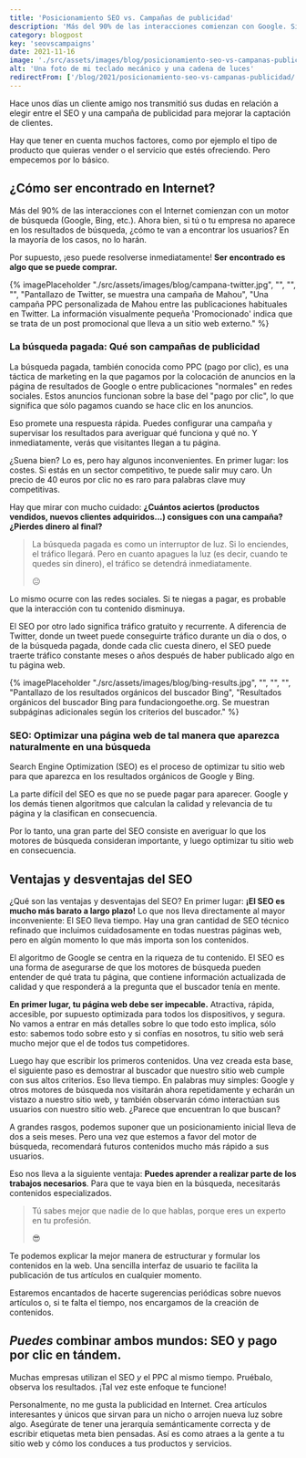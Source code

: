```yaml
---
title: 'Posicionamiento SEO vs. Campañas de publicidad'
description: 'Más del 90% de las interacciones comienzan con Google. Si tu empresa no aparece en los resultados de búsqueda, cómo te van a encontrar los usuarios?'
category: blogpost
key: 'seovscampaigns'
date: 2021-11-16
image: './src/assets/images/blog/posicionamiento-seo-vs-campanas-publicidad.jpg'
alt: 'Una foto de mi teclado mecánico y una cadena de luces'
redirectFrom: ['/blog/2021/posicionamiento-seo-vs-campanas-publicidad/']
---
```


Hace unos días un cliente amigo nos transmitió sus dudas en relación a elegir entre el SEO y una campaña de publicidad para mejorar la captación de clientes.

Hay que tener en cuenta muchos factores, como por ejemplo el tipo de producto que quieras vender o el servicio que estés ofreciendo. Pero empecemos por lo básico.

## ¿Cómo ser encontrado en Internet?

Más del 90% de las interacciones con el Internet comienzan con un motor de búsqueda (Google, Bing, etc.). Ahora bien, si tú o tu empresa no aparece en los resultados de búsqueda, ¿cómo te van a encontrar los usuarios? En la mayoría de los casos, no lo harán.

Por supuesto, ¡eso puede resolverse inmediatamente! **Ser encontrado es algo que se puede comprar.**

{% imagePlaceholder "./src/assets/images/blog/campana-twitter.jpg", "", "", "", "Pantallazo de Twitter, se muestra una campaña de Mahou", "Una campaña PPC personalizada de Mahou entre las publicaciones habituales en Twitter. La información visualmente pequeña 'Promocionado' indica que se trata de un post promocional que lleva a un sitio web externo." %}

### La búsqueda pagada: Qué son campañas de publicidad

La búsqueda pagada, también conocida como PPC (pago por clic), es una táctica de marketing en la que pagamos por la colocación de anuncios en la página de resultados de Google o entre publicaciones "normales" en redes sociales. Estos anuncios funcionan sobre la base del "pago por clic", lo que significa que sólo pagamos cuando se hace clic en los anuncios.

Eso promete una respuesta rápida. Puedes configurar una campaña y supervisar los resultados para averiguar qué funciona y qué no. Y inmediatamente, verás que visitantes llegan a tu página.

¿Suena bien? Lo es, pero hay algunos inconvenientes. En primer lugar: los costes. Si estás en un sector competitivo, te puede salir muy caro. Un precio de 40 euros por clic no es raro para palabras clave muy competitivas.

Hay que mirar con mucho cuidado:
**¿Cuántos aciertos (productos vendidos, nuevos clientes adquiridos...) consigues con una campaña? ¿Pierdes dinero al final?**

> La búsqueda pagada es como un interruptor de luz. Si lo enciendes, el tráfico llegará. Pero en cuanto apagues la luz (es decir, cuando te quedes sin dinero), el tráfico se detendrá inmediatamente.
>
> 😐

Lo mismo ocurre con las redes sociales. Si te niegas a pagar, es probable que la interacción con tu contenido disminuya.

El SEO por otro lado significa tráfico gratuito y recurrente. A diferencia de Twitter, donde un tweet puede conseguirte tráfico durante un día o dos, o de la búsqueda pagada, donde cada clic cuesta dinero, el SEO puede traerte tráfico constante meses o años después de haber publicado algo en tu página web.

{% imagePlaceholder "./src/assets/images/blog/bing-results.jpg", "", "", "", "Pantallazo de los resultados orgánicos del buscador Bing", "Resultados orgánicos del buscador Bing para fundaciongoethe.org. Se muestran subpáginas adicionales según los criterios del buscador." %}

### SEO: Optimizar una página web de tal manera que aparezca naturalmente en una búsqueda

Search Engine Optimization (SEO) es el proceso de optimizar tu sitio web para que aparezca en los resultados orgánicos de Google y Bing.

La parte difícil del SEO es que no se puede pagar para aparecer. Google y los demás tienen algoritmos que calculan la calidad y relevancia de tu página y la clasifican en consecuencia.

Por lo tanto, una gran parte del SEO consiste en averiguar lo que los motores de búsqueda consideran importante, y luego optimizar tu sitio web en consecuencia.

## Ventajas y desventajas del SEO

¿Qué son las ventajas y desventajas del SEO? En primer lugar: **¡El SEO es mucho más barato a largo plazo!** Lo que nos lleva directamente al mayor inconveniente: El SEO lleva tiempo. Hay una gran cantidad de SEO técnico refinado que incluimos cuidadosamente en todas nuestras páginas web, pero en algún momento lo que más importa son los contenidos.

El algoritmo de Google se centra en la riqueza de tu contenido. El SEO es una forma de asegurarse de que los motores de búsqueda pueden entender de qué trata tu página, que contiene información actualizada de calidad y que responderá a la pregunta que el buscador tenía en mente.

**En primer lugar, tu página web debe ser impecable.** Atractiva, rápida, accesible, por supuesto optimizada para todos los dispositivos, y segura. No vamos a entrar en más detalles sobre lo que todo esto implica, sólo esto: sabemos todo sobre esto y si confías en nosotros, tu sitio web será mucho mejor que el de todos tus competidores.

Luego hay que escribir los primeros contenidos. Una vez creada esta base, el siguiente paso es demostrar al buscador que nuestro sitio web cumple con sus altos criterios. Eso lleva tiempo. En palabras muy simples: Google y otros motores de búsqueda nos visitarán ahora repetidamente y echarán un vistazo a nuestro sitio web, y también observarán cómo interactúan sus usuarios con nuestro sitio web. ¿Parece que encuentran lo que buscan?

A grandes rasgos, podemos suponer que un posicionamiento inicial lleva de dos a seis meses. Pero una vez que estemos a favor del motor de búsqueda, recomendará futuros contenidos mucho más rápido a sus usuarios.

Eso nos lleva a la siguiente ventaja: **Puedes aprender a realizar parte de los trabajos necesarios**.
Para que te vaya bien en la búsqueda, necesitarás contenidos especializados.

> Tú sabes mejor que nadie de lo que hablas, porque eres un experto en tu profesión.
>
> 😎

Te podemos explicar la mejor manera de estructurar y formular los contenidos en la web. Una sencilla interfaz de usuario te facilita la publicación de tus artículos en cualquier momento.

Estaremos encantados de hacerte sugerencias periódicas sobre nuevos artículos o, si te falta el tiempo, nos encargamos de la creación de contenidos.

## _Puedes_ combinar ambos mundos: SEO y pago por clic en tándem.

Muchas empresas utilizan el SEO _y_ el PPC al mismo tiempo. Pruébalo, observa los resultados. ¡Tal vez este enfoque te funcione!

Personalmente, no me gusta la publicidad en Internet.
Crea artículos interesantes y únicos que sirvan para un nicho o arrojen nueva luz sobre algo. Asegúrate de tener una jerarquía semánticamente correcta y de escribir etiquetas meta bien pensadas. Así es como atraes a la gente a tu sitio web y cómo los conduces a tus productos y servicios.
